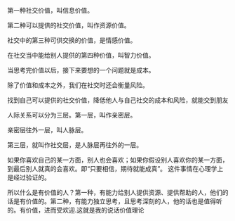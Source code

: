第一种社交价值，叫信息价值。

第二种可以提供的社交价值，叫作资源价值。

社交中的第三种可供交换的价值，是情感价值。

在社交当中能给别人提供的第四种价值，叫智力价值。

当思考完价值以后，接下来要想的一个问题就是成本。

除了价值和成本之外，我们在社交时还会衡量风险。

找到自己可以提供的社交价值，降低他人与自己社交的成本和风险，就能交到朋友

人际关系可以分为三层。第一层，叫作亲密层。

亲密层往外一层，叫人脉层。

第三层，就叫作社交层，是人脉层再往外的一层。


如果你喜欢自己的某一方面，别人也会喜欢；如果你假设别人喜欢你的某一方面，到最后别人就真的会喜欢。即“只要相信，期待就能成真”。
这件事情在心理学上是经过验证的。

所以什么是有价值的人？第一种，有能力给别人提供资源、提供帮助的人，他们的话是有价值的。第二种，有能力独立思考，且思考深刻的人，他的话也是值得听的。有价值，进而受欢迎.这就是我的说话价值理论

 